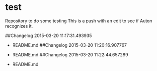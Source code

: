 # test
Repository to do some testing
This is a push with an edit to see if Auton recognizes it.

##Changelog 2015-03-20 11:17:31.493935

* README.md
##Changelog 2015-03-20 11:20:16.907767

* README.md
##Changelog 2015-03-20 11:22:44.657289

* README.md